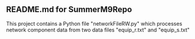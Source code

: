 ## README.md for SummerM9Repo

This project contains a Python file "networkFileRW.py" which processes
network component data from two data files "equip_r.txt" and "equip_s.txt"